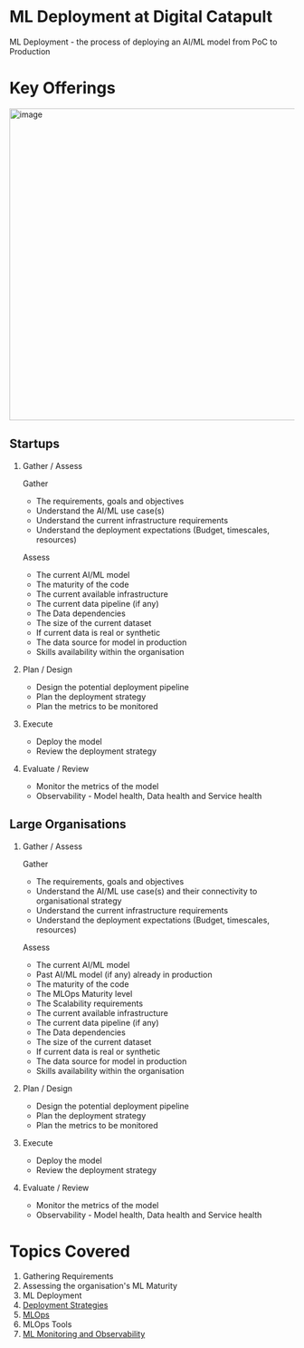 # ML Deployment at Digital Catapult

ML Deployment - the process of deploying an AI/ML model from PoC to Production

# Key Offerings
<img width="550" alt="image" src="https://github.com/hema-dc/ML-Deployment/assets/93590728/62524203-9c24-4475-b81a-c9679b46a341">

## Startups
1. Gather / Assess 

   Gather
      * The requirements, goals and objectives
      * Understand the AI/ML use case(s)
      * Understand the current infrastructure requirements
      * Understand the deployment expectations (Budget, timescales, resources)
   
   Assess
      * The current AI/ML model
      * The maturity of the code
      * The current available infrastructure
      * The current data pipeline (if any)
      * The Data dependencies
      * The size of the current dataset
      * If current data is real or synthetic
      * The data source for model in production
      * Skills availability within the organisation
3. Plan / Design
      * Design the potential deployment pipeline
      * Plan the deployment strategy
      * Plan the metrics to be monitored
4. Execute
      * Deploy the model
      * Review the deployment strategy
5. Evaluate / Review
      * Monitor the metrics of the model
      * Observability - Model health, Data health and Service health

## Large Organisations
1. Gather / Assess 

   Gather
      * The requirements, goals and objectives
      * Understand the AI/ML use case(s) and their connectivity to organisational strategy
      * Understand the current infrastructure requirements
      * Understand the deployment expectations (Budget, timescales, resources)
   
   Assess
      * The current AI/ML model
      * Past AI/ML model (if any) already in production
      * The maturity of the code
      * The MLOps Maturity level
      * The Scalability requirements
      * The current available infrastructure
      * The current data pipeline (if any)
      * The Data dependencies
      * The size of the current dataset
      * If current data is real or synthetic
      * The data source for model in production
      * Skills availability within the organisation
3. Plan / Design
      * Design the potential deployment pipeline
      * Plan the deployment strategy
      * Plan the metrics to be monitored
4. Execute
      * Deploy the model
      * Review the deployment strategy
5. Evaluate / Review
      * Monitor the metrics of the model
      * Observability - Model health, Data health and Service health

# Topics Covered
1. Gathering Requirements
2. Assessing the organisation's ML Maturity
3. ML Deployment
4. [Deployment Strategies](https://github.com/hema-dc/ML-Deployment/blob/main/Offerings/Strategies.md)
5. [MLOps](https://github.com/hema-dc/ML-Deployment/blob/main/Offerings/MLOps.md) 
6. MLOps Tools
7. [ML Monitoring and Observability](https://github.com/hema-dc/ML-Deployment/blob/main/Offerings/Observability.md)



